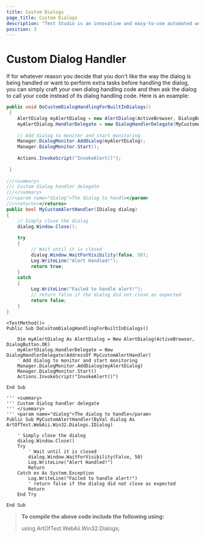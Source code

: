 ```yaml
---
title: Custom Dialogs
page_title: Custom Dialogs
description: "Test Studio is an innovative and easy-to-use automated web, WPF and load testing solution. Test Studio tests support essential technologies like ASP.NET AJAX, Silverlight, PHP and MVC. HTML5, Testing framework, functional testing, performance testing, load testing, exploratory testing, manual testing."
position: 3
---
```

# Custom Dialog Handler

If for whatever reason you decide that you don't like the way the dialog is being handled or want to perform extra tasks before handling the dialog, you can simply craft your own dialog handling code and then ask the dialog to call your code instead of its dialog handling code. Here is an example:

````C#
public void DoCustomDialogHandlingForBuiltInDialogs()
 {
    AlertDialog myAlertDialog = new AlertDialog(ActiveBrowser, DialogButton.OK);
    myAlertDialog.HandlerDelegate = new DialogHandlerDelegate(MyCustomAlertHandler);
  
    // Add dialog to monitor and start monitoring
    Manager.DialogMonitor.AddDialog(myAlertDialog);
    Manager.DialogMonitor.Start();
  
    Actions.InvokeScript("InvokeAlert()");
  
 }
  
///<summary>
/// Custom dialog handler delegate
///</summary>
///<param name="dialog">The dialog to handle</param>
///<returns></returns>
public bool MyCustomAlertHandler(IDialog dialog)
{
    // Simply close the dialog
    dialog.Window.Close();
  
    try
    {
         // Wait until it is closed
         dialog.Window.WaitForVisibility(false, 50);
         Log.WriteLine("Alert Handled!");
         return true;
    }
    catch
    {
         Log.WriteLine("Failed to handle alert!");
         // return false if the dialog did not close as expected
         return false;
    }
}
````
````VB
<TestMethod()> _
Public Sub DoCustomDialogHandlingForBuiltInDialogs()
  
    Dim myAlertDialog As AlertDialog = New AlertDialog(ActiveBrowser, DialogButton.OK)
    myAlertDialog.HandlerDelegate = New DialogHandlerDelegate(AddressOf MyCustomAlertHandler)
    ' Add dialog to monitor and start monitoring
    Manager.DialogMonitor.AddDialog(myAlertDialog)
    Manager.DialogMonitor.Start()
    Actions.InvokeScript("InvokeAlert()")
  
End Sub
  
''' <summary>
''' Custom dialog handler delegate
''' </summary>
''' <param name="dialog">The dialog to handle</param>
Public Sub MyCustomAlertHandler(ByVal dialog As ArtOfTest.WebAii.Win32.Dialogs.IDialog)
  
    ' Simply close the dialog
    dialog.Window.Close()
    Try
        ' Wait until it is closed
        dialog.Window.WaitForVisibility(False, 50)
        Log.WriteLine("Alert Handled!")
        Return
    Catch ex As System.Exception
        Log.WriteLine("Failed to handle alert!")
        ' return false if the dialog did not close as expected
        Return
    End Try
  
End Sub
````
> **To compile the above code include the following using:**
>
> using ArtOfTest.WebAii.Win32.Dialogs;
